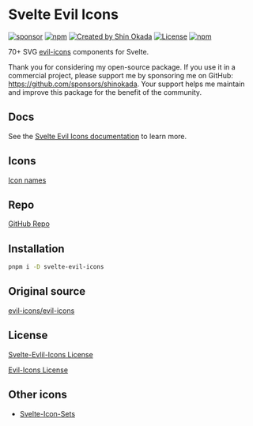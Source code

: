 # Svelte Evil Icons

<div class="flex gap-2 my-8">
<a href="https://github.com/sponsors/shinokada" target="_blank"><img src="https://img.shields.io/static/v1?label=Sponsor&message=%E2%9D%A4&logo=GitHub&color=%23fe8e86" alt="sponsor"></a>
<a href="https://www.npmjs.com/package/svelte-evil-icons" rel="nofollow" target="_blank"><img src="https://img.shields.io/npm/v/svelte-evil-icons" alt="npm"></a>
<a href="https://twitter.com/shinokada" rel="nofollow" target="_blank"><img src="https://img.shields.io/badge/created%20by-@shinokada-4BBAAB.svg" alt="Created by Shin Okada"></a>
<a href="https://opensource.org/licenses/MIT" rel="nofollow" target="_blank"><img src="https://img.shields.io/github/license/shinokada/svelte-evil-icons" alt="License"></a>
<a href="https://www.npmjs.com/package/svelte-evil-icons" rel="nofollow" target="_blank"><img src="https://img.shields.io/npm/dw/svelte-evil-icons.svg" alt="npm"></a>
</div>

70+ SVG [evil-icons](https://github.com/evil-icons/evil-icons) components for Svelte.

Thank you for considering my open-source package. If you use it in a commercial project, please support me by sponsoring me on GitHub: https://github.com/sponsors/shinokada. Your support helps me maintain and improve this package for the benefit of the community.

## Docs

See the [Svelte Evil Icons documentation](https://svelte-evil-icons.codewithshin.com/) to learn more.

## Icons

[Icon names](https://svelte-evil-icons.codewithshin.com/icons)

## Repo

[GitHub Repo](https://github.com/shinokada/svelte-evil-icons)

## Installation

```sh
pnpm i -D svelte-evil-icons
```

## Original source

[evil-icons/evil-icons](https://github.com/evil-icons/evil-icons)

## License

[Svelte-Evlil-Icons License](https://github.com/shinokada/svelte-evil-icons/LICENSE)

[Evil-Icons License](https://github.com/evil-icons/evil-icons/blob/master/LICENSE.txt)

## Other icons

- [Svelte-Icon-Sets](https://svelte-svg-icons.codewithshin.com/)
